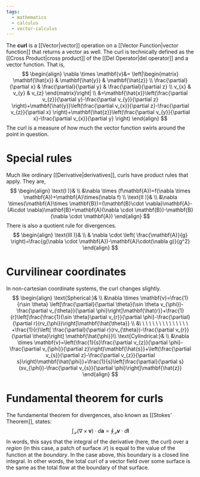 ```yaml
---
tags:
  - mathematics
  - calculus
  - vector-calculus
---
```

The **curl** is a [[Vector|vector]] operation on a [[Vector Function|vector function]] that returns a vector as well. The curl is technically defined as the [[Cross Product|cross product]] of the [[Del Operator|del operator]] and a vector function. That is,
$$
\begin{align}
\nabla \times \mathbf{v}&= \left|\begin{matrix}
\mathbf{\hat{x}} & \mathbf{\hat{y}} & \mathbf{\hat{z}} \\
\frac{\partial}{\partial x} & \frac{\partial}{\partial y} & \frac{\partial}{\partial z} \\
v_{x} & v_{y} & v_{z}
\end{matrix}\right| \\
&=\mathbf{\hat{x}}\left(\frac{\partial v_{z}}{\partial y}-\frac{\partial v_{y}}{\partial z} \right)+\mathbf{\hat{y}}\left(\frac{\partial v_{x}}{\partial z}-\frac{\partial v_{z}}{\partial x} \right)+\mathbf{\hat{z}}\left(\frac{\partial v_{y}}{\partial x}-\frac{\partial v_{x}}{\partial y} \right)
\end{align}
$$
The curl is a measure of how much the vector function swirls around the point in question. 
# Special rules
Much like ordinary [[Derivative|derivatives]], curls have product rules that apply. They are,
$$
\begin{align}
\text{I )}& \\
&\nabla \times (f\mathbf{A})=f(\nabla \times \mathbf{A})+\mathbf{A}\times(\nabla f) \\
\text{II )}& \\
&\nabla \times(\mathbf{A}\times \mathbf{B})=(\mathbf{B}\cdot \nabla)\mathbf{A}-(A\cdot \nabla)\mathbf{B}+\mathbf{A}(\nabla \cdot \mathbf{B})-\mathbf{B}(\nabla \cdot \mathbf{A})
\end{align}
$$
There is also a quotient rule for divergences.
$$
\begin{align}
\text{III )}& \\
& \nabla \cdot \left( \frac{\mathbf{A}}{g} \right)=\frac{g(\nabla \cdot \mathbf{A})-\mathbf{A}\cdot(\nabla g)}{g^2}
\end{align}
$$
# Curvilinear coordinates
In non-cartesian coordinate systems, the curl changes slightly.
$$
\begin{align}
\text{Spherical:}& \\
&\nabla \times \mathbf{v}=\frac{1}{r\sin \theta} \left[\frac{\partial}{\partial \theta}(\sin \theta v_{\phi})-\frac{\partial v_{\theta}}{\partial \phi}\right]\mathbf{\hat{r}}+\frac{1}{r}\left[\frac{\frac{1}{\sin \theta}\partial v_{r}}{\partial \phi}-\frac{\partial}{\partial r}(rv_{\phi})\right]\mathbf{\hat{\theta}} \\
&\ \ \ \ \ \ \ \ \ \ \ \ \ \ \ +\frac{1}{r}\left[ \frac{\partial}{\partial r}(rv_{\theta})-\frac{\partial v_{r}}{\partial \theta}\right] \mathbf{\hat{\phi}}\\
\text{Cylindrical:}& \\
&\nabla \times \mathbf{v}=\left(\frac{1}{s}\frac{\partial v_{z}}{\partial \phi}-\frac{\partial v_{\phi}}{\partial z}\right)\mathbf{\hat{s}}+\left(\frac{\partial v_{s}}{\partial z}-\frac{\partial v_{z}}{\partial s}\right)\mathbf{\hat{\phi}}+\frac{1}{s}\left[\frac{\partial}{\partial s}(sv_{\phi})-\frac{\partial v_{s}}{\partial \phi}\right]\mathbf{\hat{z}}
\end{align}
$$
# Fundamental theorem for curls
The fundamental theorem for divergences, also known as [[Stokes' Theorem]], states:
$$
\int_{\mathcal{S}} (\nabla \times \mathbf{v}) \cdot d\mathbf{a}=\oint_{\mathcal{P}} \mathbf{v} \cdot d\mathbf{l}
$$
In words, this says that the integral of the derivative (here, the curl) over a *region* (in this case, a patch of surface $\mathcal{S}$) is equal to the value of the function at the *boundary*. In the case above, this boundary is a closed line integral. In other words, the total curl of a vector field over some surface is the same as the total flow at the boundary of that surface.